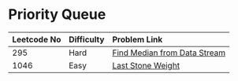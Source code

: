 # Priority Queue



| Leetcode No | Difficulty | Problem Link |
| :--- | :--- | :--- |
| 295 | Hard | [Find Median from Data Stream](../difficulty-based-problem-index/leetcode-hard/leetcode-295-find-median-from-data-stream.md) |
| 1046 | Easy | [Last Stone Weight](../difficulty-based-problem-index/leetcode-easy/leetcode-1046-last-stone-weight.md) |

